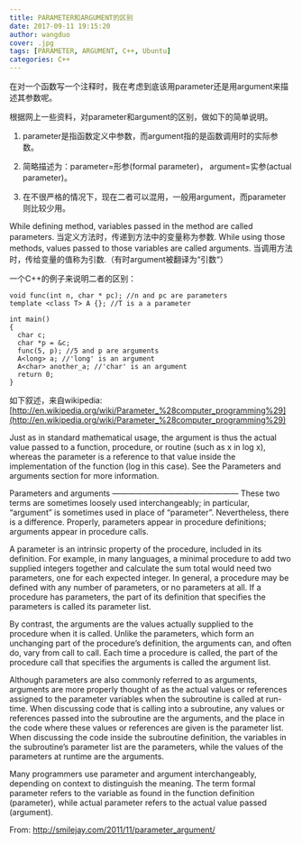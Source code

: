 ```yaml
---
title: PARAMETER和ARGUMENT的区别
date: 2017-09-11 19:15:20
author: wangduo
cover: .jpg
tags: [PARAMETER, ARGUMENT, C++, Ubuntu]
categories: C++
---
```


在对一个函数写一个注释时，我在考虑到底该用parameter还是用argument来描述其参数呢。

根据网上一些资料，对parameter和argument的区别，做如下的简单说明。

1. parameter是指函数定义中参数，而argument指的是函数调用时的实际参数。

2. 简略描述为：parameter=形参(formal parameter)， argument=实参(actual parameter)。

3. 在不很严格的情况下，现在二者可以混用，一般用argument，而parameter则比较少用。

While defining method, variables passed in the method are called parameters.
当定义方法时，传递到方法中的变量称为参数.
While using those methods, values passed to those variables are called arguments.
当调用方法时，传给变量的值称为引数.（有时argument被翻译为“引数“）

一个C++的例子来说明二者的区别：

```
void func(int n, char * pc); //n and pc are parameters
template <class T> A {}; //T is a a parameter

int main()
{
  char c;
  char *p = &c;
  func(5, p); //5 and p are arguments
  A<long> a; //'long' is an argument
  A<char> another_a; //'char' is an argument
  return 0;
}
```

如下叙述，来自wikipedia:
[http://en.wikipedia.org/wiki/Parameter_%28computer_programming%29](http://en.wikipedia.org/wiki/Parameter_%28computer_programming%29)

Just as in standard mathematical usage, the argument is thus the actual value passed to a function, procedure, or routine (such as x in log x), whereas the parameter is a reference to that value inside the implementation of the function (log in this case). See the Parameters and arguments section for more information.

Parameters and arguments
————————————————
These two terms are sometimes loosely used interchangeably; in particular, “argument” is sometimes used in place of “parameter”. Nevertheless, there is a difference. Properly, parameters appear in procedure definitions; arguments appear in procedure calls.

A parameter is an intrinsic property of the procedure, included in its definition. For example, in many languages, a minimal procedure to add two supplied integers together and calculate the sum total would need two parameters, one for each expected integer. In general, a procedure may be defined with any number of parameters, or no parameters at all. If a procedure has parameters, the part of its definition that specifies the parameters is called its parameter list.

By contrast, the arguments are the values actually supplied to the procedure when it is called. Unlike the parameters, which form an unchanging part of the procedure’s definition, the arguments can, and often do, vary from call to call. Each time a procedure is called, the part of the procedure call that specifies the arguments is called the argument list.

Although parameters are also commonly referred to as arguments, arguments are more properly thought of as the actual values or references assigned to the parameter variables when the subroutine is called at run-time. When discussing code that is calling into a subroutine, any values or references passed into the subroutine are the arguments, and the place in the code where these values or references are given is the parameter list. When discussing the code inside the subroutine definition, the variables in the subroutine’s parameter list are the parameters, while the values of the parameters at runtime are the arguments.

Many programmers use parameter and argument interchangeably, depending on context to distinguish the meaning. The term formal parameter refers to the variable as found in the function definition (parameter), while actual parameter refers to the actual value passed (argument).

From: http://smilejay.com/2011/11/parameter_argument/

